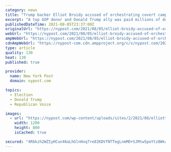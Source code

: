 ```yaml
---
category: news
title: "Trump backer Elliot Broidy accused of orchestrating covert campaign against Qatar"
excerpt: "A top GOP donor and Donald Trump ally was paid millions of dollars by the United Arab Emirates to engineer a smear campaign against rival Persian Gulf state Qatar, according to an explosive"
publishedDateTime: 2021-08-05T23:37:00Z
originalUrl: "https://nypost.com/2021/08/05/elliot-broidy-accused-of-orchestrating-campaign-against-qatar/"
webUrl: "https://nypost.com/2021/08/05/elliot-broidy-accused-of-orchestrating-campaign-against-qatar/"
ampWebUrl: "https://nypost.com/2021/08/05/elliot-broidy-accused-of-orchestrating-campaign-against-qatar/amp/"
cdnAmpWebUrl: "https://nypost-com.cdn.ampproject.org/c/s/nypost.com/2021/08/05/elliot-broidy-accused-of-orchestrating-campaign-against-qatar/amp/"
type: article
quality: 130
heat: 130
published: true

provider:
  name: New York Post
  domain: nypost.com

topics:
  - Election
  - Donald Trump
  - Republican Voice

images:
  - url: "https://nypost.com/wp-content/uploads/sites/2/2021/08/elliott-broidy-trump-backer-0006.jpg?quality=90&strip=all&w=1200"
    width: 1200
    height: 800
    isCached: true

secured: "4Rbkzh2WZIyHCun46aLhGlnHxq7re82KDVfNTTegLnmMO+SJMtw5poYtz8Wka0Pk9oQl+y808cQ3sHiUDAucukCvnOJQuN9z75o4MBiIzeD0D0Y+lBLXEVkYtxXs09I+3NSdmM+a7L8RD/3zl0VDs/vj763UENlJoK175SQqEXBSIISBBnNwL7M0sDcgdmUFx/wMqXiGSMwER566qylq9Pad8cXnJ3/GjdIizkuph3cRW4GJhYZwlvYNexLSNZI/XekVZNTyICdtCTRaRIWcjAvFY+CL3ukHqqq4Up8oGAqifVn4V4cass6e+BNDU0bGgfkz5294eFSgfsYVWpUPkoJohzOybLNmcE0IYiEyIXY=;GOGO9+fF/jluJ3fwYWgh7w=="
---
```


